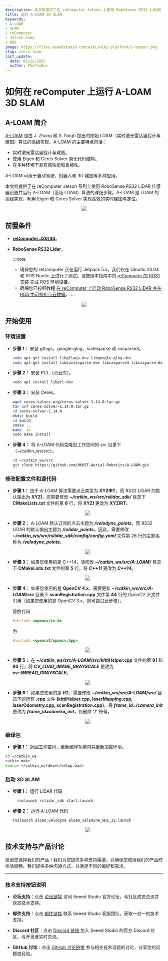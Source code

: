 ```yaml
---
description: 本文档提供了在 reComputer Jetson 上使用 RoboSense RS32 LiDAR 传感器设置并运行 A-LOAM 算法的详细步骤。
title: 运行 A-LOAM 3D SLAM
keywords:
- A-LOAM
- SLAM
- reComputer
- Jetson nano
- ROS
image: https://files.seeedstudio.com/wiki/wiki-platform/S-tempor.png
slug: /cn/a_loam
last_update:
  date: 05/15/2025
  author: ZhuYaoHui
---
```


# 如何在 reComputer 上运行 A-LOAM 3D SLAM


## A-LOAM 简介

[A-LOAM](https://github.com/HKUST-Aerial-Robotics/A-LOAM/tree/devel) 是由 J. Zhang 和 S. Singh 提出的原始 LOAM（实时激光雷达里程计与建图）算法的高级实现。A-LOAM 的主要特点包括：
- 实时激光雷达里程计与建图。
- 使用 Eigen 和 Ceres Solver 简化代码结构。
- 在多种环境下具有高性能和鲁棒性。

A-LOAM 可用于自动驾驶、机器人和 3D 建图等多种应用。

本文档提供了在 reComputer Jetson 系列上使用 RoboSense RS32 LiDAR 传感器设置并运行 A-LOAM（高级 LOAM）算法的详细步骤。A-LOAM 是 LOAM 的高级实现，利用 Eigen 和 Ceres Solver 实现高效的实时建图与定位。
  <div align="center">
      <img width={800} 
      src="https://files.seeedstudio.com/wiki/robotics/software/aloam/fig0.gif" />
  </div>

## 前置条件
- __[reComputer J30/40](https://www.seeedstudio.com/reComputer-J4012-p-5586.html)__。

- __RoboSense RS32 Lidar__。

  :::note
    - 确保您的 reComputer 正在运行 Jetpack 5.x。我们仅在 Ubuntu 20.04 和 ROS Noetic 上进行了测试。请按照本指南中的 [reComputer 的 ROS1 安装](/installing_ros1) 完成 ROS 环境设置。
    - 确保您已按照教程 [在 reComputer 上启动 RoboSense RS32 LiDAR 并在 ROS 中可视化点云数据](/robosense_lidar)。
  :::

<div align="center">
    <img width={700} 
     src="https://files.seeedstudio.com/wiki/reComputer-Jetson/A608/recomputerj4012.jpg" />
</div>

## 开始使用

### 环境设置
 - **步骤 1：** 安装 gflags、google-glog、suitesparse 和 cxsparse3。
    ```bash
    sudo apt-get install libgflags-dev libgoogle-glog-dev
    sudo apt-get install libsuitesparse-dev libcxsparse3 libcxsparse-dev
    ```
- **步骤 2：** 安装 PCL（点云库）。
  ```bash
  sudo apt install libpcl-dev
  ```
- **步骤 3：** 安装 Ceres。
  ```bash
  wget ceres-solver.org/ceres-solver-1.14.0.tar.gz
  tar xvf ceres-solver-1.14.0.tar.gz
  cd ceres-solver-1.14.0
  mkdir build
  cd build
  cmake ..
  make -j4 
  sudo make install
  ```
- **步骤 4：** 将 A-LOAM 代码克隆到工作空间的 src 目录下（~/catkin_ws/src）。
  ```bash
  cd ~/catkin_ws/src
  git clone https://github.com/HKUST-Aerial-Robotics/A-LOAM.git
  ```
### 修改配置文件和源代码

- **步骤 1：** 由于 A-LOAM 算法需要点云类型为 **XYZIRT**，而 RS32 LiDAR 的默认输出为 **XYZI**，您需要修改 **_~/catkin_ws/src/rslidar_sdk/_** 目录下 **CMakeLists.txt** 文件的第 **8** 行，将 **XYZI** 更改为 **XYZIRT**。
  <div align="center">
      <img width={400} 
      src="https://files.seeedstudio.com/wiki/robotics/software/aloam/fig1.png" />
  </div>

- **步骤 2：** A-LOAM 默认订阅的点云主题为 **_/velodyne_points_**，而 RS32 LiDAR 的默认输出主题为 **_/rslidar_points_**。因此，需要修改 **_~/catkin_ws/src/rslidar_sdk/config/config.yaml_** 文件第 26 行的主题名称为 **_/velodyne_points_**。
  <div align="center">
      <img width={400} 
      src="https://files.seeedstudio.com/wiki/robotics/software/aloam/fig2.png" />
  </div>

- **步骤 3：** 如果您使用的是 C++14，请修改 **_~/catkin_ws/src/A-LOAM/_** 目录下 **CMakeLists.txt** 文件的第 **5** 行，将 **_C++11_** 更改为 **_C++14_**。
  <div align="center">
      <img width={400} 
      src="https://files.seeedstudio.com/wiki/robotics/software/aloam/fig3.png" />
  </div>

- **步骤 4：** 如果您使用的是 **OpenCV 4.x**，需要更新 **_~/catkin_ws/src/A-LOAM/src_** 目录下 **scanRegistration.cpp** 文件第 **44** 行的 OpenCV 头文件引用（如果您使用的是 OpenCV 3.x，则可跳过此步骤）。

  替换代码
  ```c++
  #include <opencv/cv.h>
  ```
  
  为
  ```c++
  #include <opencv2/opencv.hpp>
  ```

  <div align="center">
      <img width={400} 
      src="https://files.seeedstudio.com/wiki/robotics/software/aloam/fig4.png" />
  </div>

- **步骤 5：** 在 **_~/catkin_ws/src/A-LOAM/src/kittiHelper.cpp_** 文件的第 **91** 和 **93** 行，将 **_CV_LOAD_IMAGE_GRAYSCALE_** 更改为 **_cv::IMREAD_GRAYSCALE_**。
  <div align="center">
      <img width={400} 
      src="https://files.seeedstudio.com/wiki/robotics/software/aloam/fig5.png" />
  </div>

- **步骤 6：** 如果您使用的是 **tf2**，需要修改 **_~/catkin_ws/src/A-LOAM/src/_** 目录下的所有 **.cpp** 文件 **(kittiHelper.cpp, laserMapping.cpp, laserOdometry.cpp, scanRegistration.cpp)**，将 **_frame_id=/camera_init_** 更改为 **_frame_id=camera_init_**，仅删除 **'/'** 符号。
  <div align="center">
      <img width={400} 
      src="https://files.seeedstudio.com/wiki/robotics/software/aloam/fig6.png" />
  </div>

### 编译包

-  **步骤 1：** 返回工作空间，重新编译功能包并重新加载环境。
  ```bash
  cd ~/catkin_ws
  catkin_make
  source ~/catkin_ws/devel/setup.bash
  ```

### 启动 3D SLAM
- **步骤 1：** 运行 LiDAR 代码
  ```bash
    roslaunch rslidar_sdk start.launch
  ```
- **步骤 2：** 运行 A-LOAM 代码
  ```bash
  roslaunch aloam_velodyne aloam_velodyne_HDL_32.launch
  ```
  <div align="center">
      <img width={800} 
      src="https://files.seeedstudio.com/wiki/robotics/software/aloam/fig7.png" />
  </div>


## 技术支持与产品讨论

感谢您选择我们的产品！我们为您提供多种支持渠道，以确保您使用我们的产品时体验顺畅。我们提供多种沟通方式，以满足不同的偏好和需求。

<div class="button_tech_support_container">
<a href="https://forum.seeedstudio.com/" class="button_forum"></a> 
<a href="https://www.seeedstudio.com/contacts" class="button_email"></a>
</div>

<div class="button_tech_support_container">
<a href="https://discord.gg/eWkprNDMU7" class="button_discord"></a> 
<a href="https://github.com/Seeed-Studio/wiki-documents/discussions/69" class="button_discussion"></a>
</div>

---

### 技术支持按钮说明

- **论坛支持**：点击 [论坛链接](https://forum.seeedstudio.com/) 访问 Seeed Studio 官方论坛，与社区成员交流并获取技术支持。
- **邮件支持**：点击 [邮件链接](https://www.seeedstudio.com/contacts) 联系 Seeed Studio 客服团队，获取一对一的技术支持。

- **Discord 社区**：点击 [Discord 链接](https://discord.gg/eWkprNDMU7) 加入 Seeed Studio 的官方 Discord 社区，与开发者实时交流。
- **GitHub 讨论**：点击 [GitHub 讨论链接](https://github.com/Seeed-Studio/wiki-documents/discussions/69) 参与相关技术话题的讨论，分享您的问题或经验。